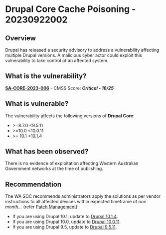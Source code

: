 # Drupal Core Cache Poisoning - 20230922002

## Overview

Drupal has released a security advisory to address a vulnerability affecting multiple Drupal versions. A malicious cyber actor could exploit this vulnerability to take control of an affected system.

## What is the vulnerability?

[**SA-CORE-2023-006**](https://www.drupal.org/sa-core-2023-006) - CMSS Score: ***Critical - 16/25***

## What is vulnerable?

The vulnerability affects the following versions of **Drupal Core**:

- \>=8.7.0 <9.5.11 
- \>=10.0 <10.0.11 
- \>= 10.1 <10.1.4

## What has been observed?

There is no evidence of exploitation affecting Western Australian Government networks at the time of publishing.

## Recommendation

The WA SOC recommends administrators apply the solutions as per vendor instructions to all affected devices within expected timeframe of *one month...* (refer [Patch Management](../guidelines/patch-management.md)):

-   If you are using Drupal 10.1, update to [Drupal 10.1.4](https://www.drupal.org/project/drupal/releases/10.1.4).
-   If you are using Drupal 10.0, update to [Drupal 10.0.11](https://www.drupal.org/project/drupal/releases/10.0.11).
-   If you are using Drupal 9.5, update to [Drupal 9.5.11](https://www.drupal.org/project/drupal/releases/9.5.11).
